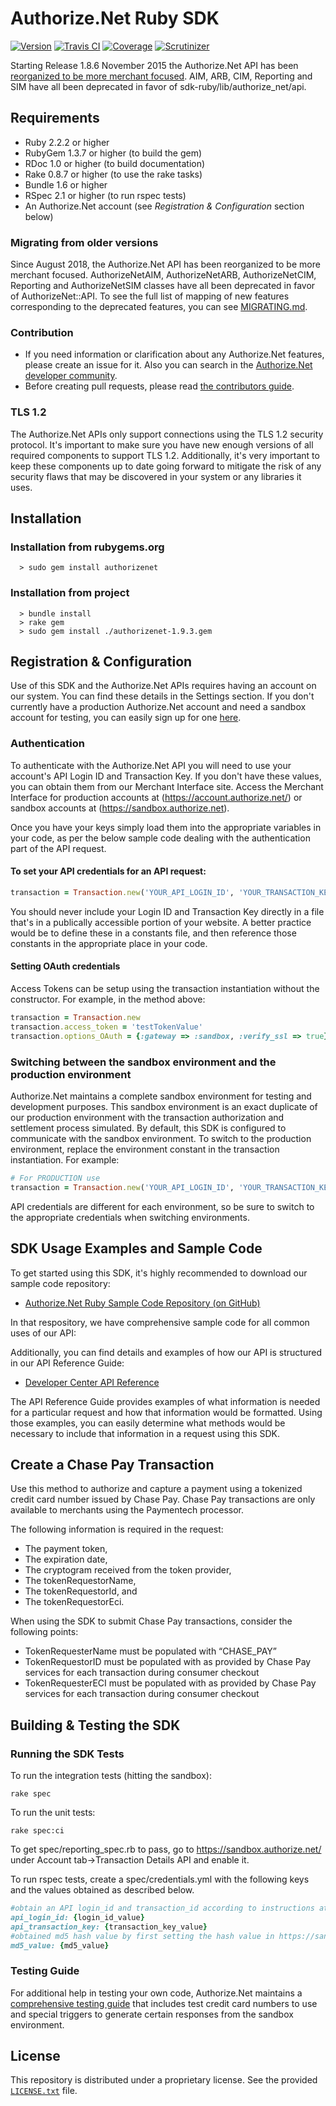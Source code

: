﻿# Authorize.Net Ruby SDK

[![Version         ][rubygems_badge]][rubygems]
[![Travis CI       ][travis_badge]][travis]
[![Coverage        ][coverage_badge]][coverage]
[![Scrutinizer     ][scrutinizer_badge]][scrutinizer]

Starting Release 1.8.6 November 2015 the Authorize.Net API has been [reorganized to be more merchant focused](https://developer.authorize.net/api/upgrade_guide/).
AIM, ARB, CIM, Reporting and SIM have all been deprecated in favor of sdk-ruby/lib/authorize_net/api.

## Requirements
* Ruby 2.2.2 or higher
* RubyGem 1.3.7 or higher (to build the gem)
* RDoc 1.0 or higher (to build documentation)
* Rake 0.8.7 or higher (to use the rake tasks)
* Bundle 1.6 or higher
* RSpec 2.1 or higher (to run rspec tests)
* An Authorize.Net account (see _Registration & Configuration_ section below)

### Migrating from older versions  
 Since August 2018, the Authorize.Net API has been reorganized to be more merchant focused. AuthorizeNetAIM, AuthorizeNetARB, AuthorizeNetCIM, Reporting and AuthorizeNetSIM classes have all been deprecated in favor of AuthorizeNet::API. To see the full list of mapping of new features corresponding to the deprecated features, you can see [MIGRATING.md](MIGRATING.md).  

### Contribution  
  - If you need information or clarification about any Authorize.Net features, please create an issue for it. Also you can search in the [Authorize.Net developer community](https://community.developer.authorize.net/).  
  - Before creating pull requests, please read [the contributors guide](CONTRIBUTING.md).
  
### TLS 1.2
The Authorize.Net APIs only support connections using the TLS 1.2 security protocol. It's important to make sure you have new enough versions of all required components to support TLS 1.2. Additionally, it's very important to keep these components up to date going forward to mitigate the risk of any security flaws that may be discovered in your system or any libraries it uses.


## Installation

### Installation from rubygems.org
```
  > sudo gem install authorizenet
```

### Installation from project
```
  > bundle install
  > rake gem
  > sudo gem install ./authorizenet-1.9.3.gem
```


## Registration & Configuration
Use of this SDK and the Authorize.Net APIs requires having an account on our system. You can find these details in the Settings section.
If you don't currently have a production Authorize.Net account and need a sandbox account for testing, you can easily sign up for one [here](https://developer.authorize.net/sandbox/).

### Authentication
To authenticate with the Authorize.Net API you will need to use your account's API Login ID and Transaction Key. If you don't have these values, you can obtain them from our Merchant Interface site. Access the Merchant Interface for production accounts at (https://account.authorize.net/) or sandbox accounts at (https://sandbox.authorize.net).

Once you have your keys simply load them into the appropriate variables in your code, as per the below sample code dealing with the authentication part of the API request.

#### To set your API credentials for an API request:
```ruby
transaction = Transaction.new('YOUR_API_LOGIN_ID', 'YOUR_TRANSACTION_KEY', :gateway => :sandbox)
```

You should never include your Login ID and Transaction Key directly in a file that's in a publically accessible portion of your website. A better practice would be to define these in a constants file, and then reference those constants in the appropriate place in your code.

#### Setting OAuth credentials
Access Tokens can be setup using the transaction instantiation without the constructor. For example, in the method above:
```ruby
transaction = Transaction.new
transaction.access_token = 'testTokenValue'
transaction.options_OAuth = {:gateway => :sandbox, :verify_ssl => true}
```  

### Switching between the sandbox environment and the production environment
Authorize.Net maintains a complete sandbox environment for testing and development purposes. This sandbox environment is an exact duplicate of our production environment with the transaction authorization and settlement process simulated. By default, this SDK is configured to communicate with the sandbox environment. To switch to the production environment, replace the environment constant in the transaction instantiation.  For example:
```ruby
# For PRODUCTION use
transaction = Transaction.new('YOUR_API_LOGIN_ID', 'YOUR_TRANSACTION_KEY', :gateway => :production)
```

API credentials are different for each environment, so be sure to switch to the appropriate credentials when switching environments.


## SDK Usage Examples and Sample Code
To get started using this SDK, it's highly recommended to download our sample code repository:
* [Authorize.Net Ruby Sample Code Repository (on GitHub)](https://github.com/AuthorizeNet/sample-code-ruby)

In that respository, we have comprehensive sample code for all common uses of our API:

Additionally, you can find details and examples of how our API is structured in our API Reference Guide:
* [Developer Center API Reference](http://developer.authorize.net/api/reference/index.html)

The API Reference Guide provides examples of what information is needed for a particular request and how that information would be formatted. Using those examples, you can easily determine what methods would be necessary to include that information in a request using this SDK.


## Create a Chase Pay Transaction
Use this method to authorize and capture a payment using a tokenized credit card number issued by Chase Pay. Chase Pay transactions are only available to merchants using the Paymentech processor.

The following information is required in the request:

- The payment token,
- The expiration date,
- The cryptogram received from the token provider,
- The tokenRequestorName,
- The tokenRequestorId, and
- The tokenRequestorEci.

When using the SDK to submit Chase Pay transactions, consider the following points:
- TokenRequesterName must be populated with  “CHASE_PAY”
- TokenRequestorID must be populated with <tokenRequestorID> as provided by Chase Pay services for each transaction during consumer checkout
- TokenRequesterECI must be populated with <eciIndicator> as provided by Chase Pay services for each transaction during consumer checkout 


## Building & Testing the SDK

### Running the SDK Tests
To run the integration tests (hitting the sandbox):
```
rake spec
```
To run the unit tests:
```
rake spec:ci
```

To get spec/reporting_spec.rb to pass, go to https://sandbox.authorize.net/ under Account tab->Transaction Details API and enable it.

To run rspec tests, create a spec/credentials.yml with the following keys and the values obtained as described below.
```ruby
#obtain an API login_id and transaction_id according to instructions at https://developer.authorize.net/faqs/#gettranskey
api_login_id: {login_id_value}
api_transaction_key: {transaction_key_value}
#obtained md5 hash value by first setting the hash value in https://sandbox.authorize.net/ under the Account tab->MD5 Hash
md5_value: {md5_value}
```

### Testing Guide
For additional help in testing your own code, Authorize.Net maintains a [comprehensive testing guide](http://developer.authorize.net/hello_world/testing_guide/) that includes test credit card numbers to use and special triggers to generate certain responses from the sandbox environment.


## License
This repository is distributed under a proprietary license. See the provided [`LICENSE.txt`](/LICENSE.txt) file.

[rubygems_badge]: https://badge.fury.io/rb/authorizenet.svg
[rubygems]: https://rubygems.org/gems/authorizenet
[travis_badge]: https://travis-ci.org/AuthorizeNet/sdk-ruby.svg?branch=master
[travis]: https://travis-ci.org/AuthorizeNet/sdk-ruby
[coverage_badge]: https://scrutinizer-ci.com/g/AuthorizeNet/sdk-ruby/badges/coverage.png?b=master
[coverage]: https://scrutinizer-ci.com/g/AuthorizeNet/sdk-ruby/?branch=master
[scrutinizer_badge]: https://scrutinizer-ci.com/g/AuthorizeNet/sdk-ruby/badges/quality-score.png?b=master
[scrutinizer]: https://scrutinizer-ci.com/g/AuthorizeNet/sdk-ruby/?branch=master

